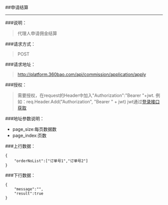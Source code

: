 ##申请结算

------------
###说明：
> 代理人申请佣金结算

###请求方式：
> POST

###请求地址：
> http://platform.360bao.com/api/commission/application/apply

###授权：
> 需要授权，在request的Header中加入"Authorization":"Bearer "+jwt.
  例如：req.Header.Add("Authorization", "Bearer " + jwt)
  jwt通过[登录接口获取](https://github.com/360bao/Manual/blob/master/%E5%BC%80%E6%94%BE%E5%B9%B3%E5%8F%B0/%E9%94%80%E5%94%AE%E7%AE%A1%E7%90%86api/v4/%E8%B4%A6%E5%8F%B7%E6%8E%A7%E5%88%B6/%E7%99%BB%E5%BD%95.md)

###地址参数说明：
> 
* page_size:每页数据数
* page_index:页数

###上行数据：
```
{
    "orderNoList":["订单号1","订单号2"]
}
```

###下行数据：
```
{
    "message":"",
    "result":true
}
```

